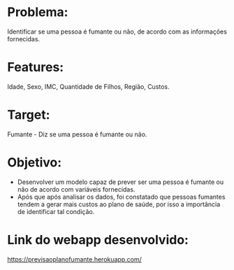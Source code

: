 # Problema:
Identificar se uma pessoa é fumante ou não, de acordo com as informações fornecidas.
# Features:
Idade, Sexo, IMC, Quantidade de Filhos, Região, Custos.
# Target:
Fumante - Diz se uma pessoa é fumante ou não.

# Objetivo: 
 - Desenvolver um modelo capaz de prever ser uma pessoa é fumante ou não de acordo com variáveis fornecidas.
 - Após que após analisar os dados, foi constatado que pessoas fumantes tendem a gerar mais custos ao plano de saúde, por isso a importância de identificar tal condição.

# Link do webapp desenvolvido:
https://previsaoplanofumante.herokuapp.com/
 
